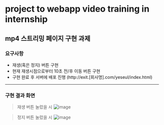 # project to webapp video training in internship
## mp4 스트리밍 페이지 구현 과제
### 요구사항
- 재생(혹은 정지) 버튼 구현
- 현재 재생시점으로부터 10초 전/후 이동 버튼 구현
- 구현 완료 후 서버에 배포 진행 (http://exit.[회사명].com/yeseul/index.html)
---
### 구현 결과 화면
> 재생 버튼 눌렀을 시
![image](https://github.com/yesue2/video_webApp/assets/108323785/9a63e351-8b94-4eed-83c2-94977230dffd)


> 정지 버튼 눌렀을 시
![image](https://github.com/yesue2/video_webApp/assets/108323785/c7397ee9-f3c0-4d8b-bcce-25ea466d9bda)

